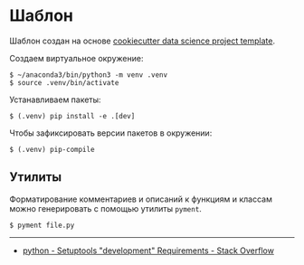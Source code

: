 # Шаблон

Шаблон создан на основе [cookiecutter data science project template](https://drivendata.github.io/cookiecutter-data-science/).

Создаем виртуальное окружение:

    $ ~/anaconda3/bin/python3 -m venv .venv
    $ source .venv/bin/activate

Устанавливаем пакеты:

    $ (.venv) pip install -e .[dev]

Чтобы зафиксировать версии пакетов в окружении:

    $ (.venv) pip-compile

## Утилиты

Форматирование комментариев и описаний к функциям и классам можно генерировать с
помощью утилиты `pyment`.

    $ pyment file.py

---

- [python - Setuptools "development" Requirements - Stack Overflow](https://stackoverflow.com/questions/28509965/setuptools-development-requirements)
